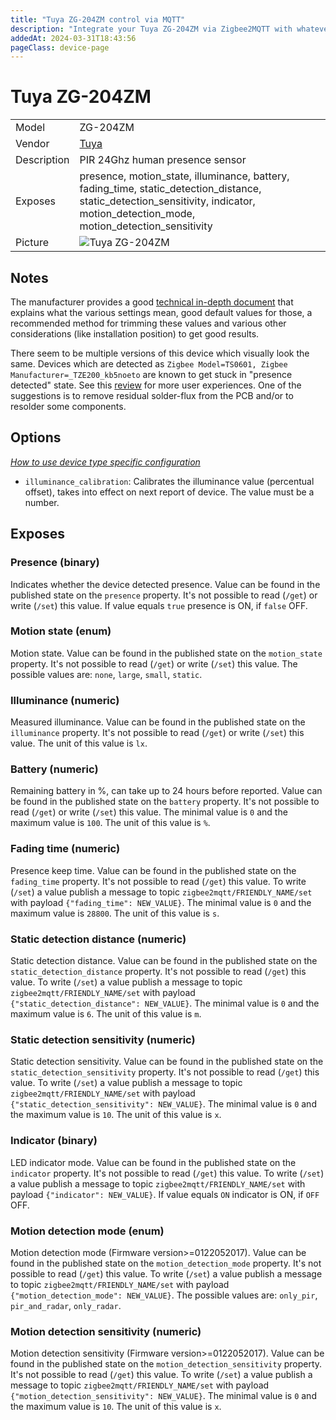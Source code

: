 ```yaml
---
title: "Tuya ZG-204ZM control via MQTT"
description: "Integrate your Tuya ZG-204ZM via Zigbee2MQTT with whatever smart home infrastructure you are using without the vendor's bridge or gateway."
addedAt: 2024-03-31T18:43:56
pageClass: device-page
---
```


<!-- !!!! -->
<!-- ATTENTION: This file is auto-generated through docgen! -->
<!-- You can only edit the "Notes"-Section between the two comment lines "Notes BEGIN" and "Notes END". -->
<!-- Do not use h1 or h2 heading within "## Notes"-Section. -->
<!-- !!!! -->

# Tuya ZG-204ZM

|     |     |
|-----|-----|
| Model | ZG-204ZM  |
| Vendor  | [Tuya](/supported-devices/#v=Tuya)  |
| Description | PIR 24Ghz human presence sensor |
| Exposes | presence, motion_state, illuminance, battery, fading_time, static_detection_distance, static_detection_sensitivity, indicator, motion_detection_mode, motion_detection_sensitivity |
| Picture | ![Tuya ZG-204ZM](https://www.zigbee2mqtt.io/images/devices/ZG-204ZM.png) |


<!-- Notes BEGIN: You can edit here. Add "## Notes" headline if not already present. -->
## Notes

The manufacturer provides a good [technical in-depth document](https://doc.szalarm.com/zg-205Z/en/) that explains
what the various settings mean, good default values for those, a recommended method for trimming these values and 
various other considerations (like installation position) to get good results.

There seem to be multiple versions of this device which visually look the same. 
Devices which are detected as `Zigbee Model=TS0601, Zigbee Manufacturer=_TZE200_kb5noeto` are known to get stuck in "presence detected" state. See this [review](https://smarthomescene.com/reviews/zigbee-battery-powered-presence-sensor-zg-204zm-review/) for more user experiences.
One of the suggestions is to remove residual solder-flux from the PCB and/or to resolder some components.
<!-- Notes END: Do not edit below this line -->



## Options
*[How to use device type specific configuration](../guide/configuration/devices-groups.md#specific-device-options)*

* `illuminance_calibration`: Calibrates the illuminance value (percentual offset), takes into effect on next report of device. The value must be a number.


## Exposes

### Presence (binary)
Indicates whether the device detected presence.
Value can be found in the published state on the `presence` property.
It's not possible to read (`/get`) or write (`/set`) this value.
If value equals `true` presence is ON, if `false` OFF.

### Motion state (enum)
Motion state.
Value can be found in the published state on the `motion_state` property.
It's not possible to read (`/get`) or write (`/set`) this value.
The possible values are: `none`, `large`, `small`, `static`.

### Illuminance (numeric)
Measured illuminance.
Value can be found in the published state on the `illuminance` property.
It's not possible to read (`/get`) or write (`/set`) this value.
The unit of this value is `lx`.

### Battery (numeric)
Remaining battery in %, can take up to 24 hours before reported.
Value can be found in the published state on the `battery` property.
It's not possible to read (`/get`) or write (`/set`) this value.
The minimal value is `0` and the maximum value is `100`.
The unit of this value is `%`.

### Fading time (numeric)
Presence keep time.
Value can be found in the published state on the `fading_time` property.
It's not possible to read (`/get`) this value.
To write (`/set`) a value publish a message to topic `zigbee2mqtt/FRIENDLY_NAME/set` with payload `{"fading_time": NEW_VALUE}`.
The minimal value is `0` and the maximum value is `28800`.
The unit of this value is `s`.

### Static detection distance (numeric)
Static detection distance.
Value can be found in the published state on the `static_detection_distance` property.
It's not possible to read (`/get`) this value.
To write (`/set`) a value publish a message to topic `zigbee2mqtt/FRIENDLY_NAME/set` with payload `{"static_detection_distance": NEW_VALUE}`.
The minimal value is `0` and the maximum value is `6`.
The unit of this value is `m`.

### Static detection sensitivity (numeric)
Static detection sensitivity.
Value can be found in the published state on the `static_detection_sensitivity` property.
It's not possible to read (`/get`) this value.
To write (`/set`) a value publish a message to topic `zigbee2mqtt/FRIENDLY_NAME/set` with payload `{"static_detection_sensitivity": NEW_VALUE}`.
The minimal value is `0` and the maximum value is `10`.
The unit of this value is `x`.

### Indicator (binary)
LED indicator mode.
Value can be found in the published state on the `indicator` property.
It's not possible to read (`/get`) this value.
To write (`/set`) a value publish a message to topic `zigbee2mqtt/FRIENDLY_NAME/set` with payload `{"indicator": NEW_VALUE}`.
If value equals `ON` indicator is ON, if `OFF` OFF.

### Motion detection mode (enum)
Motion detection mode (Firmware version>=0122052017).
Value can be found in the published state on the `motion_detection_mode` property.
It's not possible to read (`/get`) this value.
To write (`/set`) a value publish a message to topic `zigbee2mqtt/FRIENDLY_NAME/set` with payload `{"motion_detection_mode": NEW_VALUE}`.
The possible values are: `only_pir`, `pir_and_radar`, `only_radar`.

### Motion detection sensitivity (numeric)
Motion detection sensitivity (Firmware version>=0122052017).
Value can be found in the published state on the `motion_detection_sensitivity` property.
It's not possible to read (`/get`) this value.
To write (`/set`) a value publish a message to topic `zigbee2mqtt/FRIENDLY_NAME/set` with payload `{"motion_detection_sensitivity": NEW_VALUE}`.
The minimal value is `0` and the maximum value is `10`.
The unit of this value is `x`.

